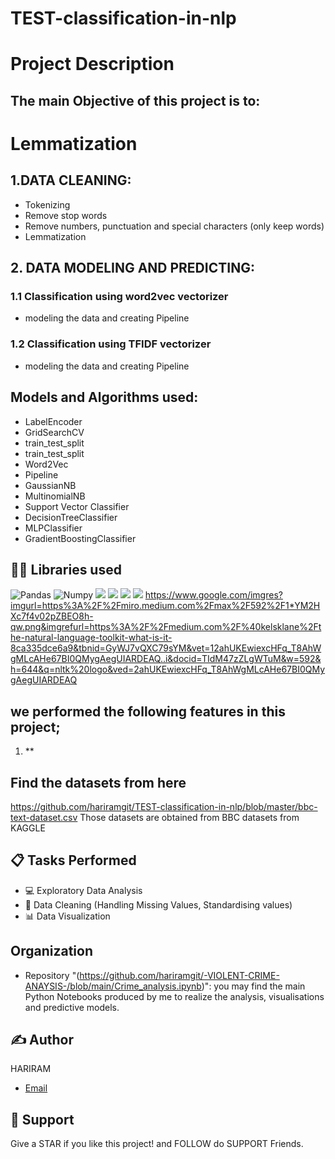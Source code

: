# TEST-classification-in-nlp


# Project Description
## The main Objective of this project is to:

# Lemmatization
## 1.DATA CLEANING:
- Tokenizing 
- Remove stop words
- Remove numbers, punctuation and special characters (only keep words)
- Lemmatization

## 2. DATA MODELING AND PREDICTING:
  ### 1.1 Classification using word2vec vectorizer
  - modeling the data and creating Pipeline

  ### 1.2 Classification using TFIDF vectorizer
  - modeling the data and creating Pipeline



## Models and Algorithms used:
- LabelEncoder
- GridSearchCV
- train_test_split
- train_test_split
- Word2Vec
- Pipeline
- GaussianNB
- MultinomialNB
- Support Vector Classifier
- DecisionTreeClassifier
- MLPClassifier
- GradientBoostingClassifier




## 👩‍💻 Libraries used
![Pandas](https://img.shields.io/badge/Pandas-2C2D72?style=for-the-badge&logo=pandas&logoColor=white)
![Numpy](https://img.shields.io/badge/Numpy-ffee4a?style=for-the-badge&logo=numpy&logoColor=white)
![](https://img.shields.io/badge/scikitlearn-0969DA.svg?style=for-the-badge&logo=scikit-learn&logoColor=white)
![](https://img.shields.io/badge/Matplotlib-fe9600?style=for-the-badge&logo=matplotlib&logoColor=white)
![](https://img.shields.io/badge/seaborn-0A3069?style=for-the-badge&logo=Seaborn&logoColor=white)
![](https://img.shields.io/badge/Scipy-B6E3FF?style=for-the-badge&logo=Scipy&logoColor=white)
https://www.google.com/imgres?imgurl=https%3A%2F%2Fmiro.medium.com%2Fmax%2F592%2F1*YM2HXc7f4v02pZBEO8h-qw.png&imgrefurl=https%3A%2F%2Fmedium.com%2F%40kelsklane%2Fthe-natural-language-toolkit-what-is-it-8ca335dce6a9&tbnid=GyWJ7vQXC79sYM&vet=12ahUKEwiexcHFq_T8AhWgMLcAHe67BI0QMygAegUIARDEAQ..i&docid=TIdM47zZLgWTuM&w=592&h=644&q=nltk%20logo&ved=2ahUKEwiexcHFq_T8AhWgMLcAHe67BI0QMygAegUIARDEAQ

## we performed the following features in this project;
1. **

## Find the datasets from here 

https://github.com/hariramgit/TEST-classification-in-nlp/blob/master/bbc-text-dataset.csv
Those datasets are obtained from BBC datasets from KAGGLE

## 📋 Tasks Performed
* 💻 Exploratory Data Analysis 
* 🧹 Data Cleaning (Handling Missing Values, Standardising values) 
* 📊 Data Visualization


## Organization
- Repository "(https://github.com/hariramgit/-VIOLENT-CRIME-ANAYSIS-/blob/main/Crime_analysis.ipynb)": you may find the main Python Notebooks produced by me to realize the analysis, visualisations and predictive models.


## ✍️ Author
HARIRAM
* [Email](mailto:hariramhdmp@gmail.com)


## 🤝 Support

Give a STAR if you like this project! and FOLLOW do SUPPORT Friends.
